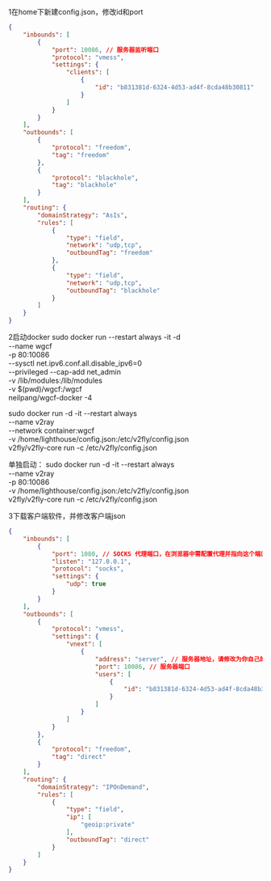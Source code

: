 1在home下新建config.json，修改id和port
```json
{
    "inbounds": [
        {
            "port": 10086, // 服务器监听端口
            "protocol": "vmess",
            "settings": {
                "clients": [
                    {
                        "id": "b831381d-6324-4d53-ad4f-8cda48b30811"
                    }
                ]
            }
        }
    ],
    "outbounds": [
        {
            "protocol": "freedom",
            "tag": "freedom"
        },
        {
            "protocol": "blackhole",
            "tag": "blackhole"
        }
    ],
    "routing": {
        "domainStrategy": "AsIs",
        "rules": [
            {
                "type": "field",
                "network": "udp,tcp",
                "outboundTag": "freedom"
            },
            {
                "type": "field",
                "network": "udp,tcp",
                "outboundTag": "blackhole"
            }
        ]
    }
}
```

2启动docker
sudo docker run --restart always -it -d \
    --name wgcf \
    -p 80:10086 \
    --sysctl net.ipv6.conf.all.disable_ipv6=0 \
    --privileged --cap-add net_admin \
    -v /lib/modules:/lib/modules \
    -v $(pwd)/wgcf:/wgcf \
    neilpang/wgcf-docker -4 

sudo docker run -d -it --restart always \
    --name v2ray \
    --network container:wgcf \
    -v /home/lighthouse/config.json:/etc/v2fly/config.json \
    v2fly/v2fly-core run -c /etc/v2fly/config.json 

单独启动：
sudo docker run -d -it --restart always \
    --name v2ray \
    -p 80:10086 \
    -v /home/lighthouse/config.json:/etc/v2fly/config.json \
    v2fly/v2fly-core run -c /etc/v2fly/config.json 

3下载客户端软件，并修改客户端json
```json
{
    "inbounds": [
        {
            "port": 1080, // SOCKS 代理端口，在浏览器中需配置代理并指向这个端口
            "listen": "127.0.0.1",
            "protocol": "socks",
            "settings": {
                "udp": true
            }
        }
    ],
    "outbounds": [
        {
            "protocol": "vmess",
            "settings": {
                "vnext": [
                    {
                        "address": "server", // 服务器地址，请修改为你自己的服务器 ip 或域名
                        "port": 10086, // 服务器端口
                        "users": [
                            {
                                "id": "b831381d-6324-4d53-ad4f-8cda48b30811"
                            }
                        ]
                    }
                ]
            }
        },
        {
            "protocol": "freedom",
            "tag": "direct"
        }
    ],
    "routing": {
        "domainStrategy": "IPOnDemand",
        "rules": [
            {
                "type": "field",
                "ip": [
                    "geoip:private"
                ],
                "outboundTag": "direct"
            }
        ]
    }
}
```